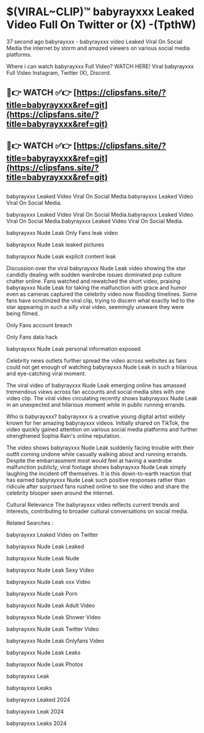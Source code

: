 # $(VIRAL~CLIP)™ babyrayxxx Leaked Video Full On Twitter or (X) -(TpthW)
37 second ago babyrayxxx - babyrayxxx video Leaked Viral On Social Media the internet by storm and amazed viewers on various social media platforms.

Where i can watch babyrayxxx Full Video? WATCH HERE! Viral babyrayxxx Full Video Instagram, Twitter (X), Discord.

## 🔴👉 WATCH ✅👉 [https://clipsfans.site/?title=babyrayxxx&ref=git](https://clipsfans.site/?title=babyrayxxx&ref=git)
## 🔴👉 WATCH ✅👉 [https://clipsfans.site/?title=babyrayxxx&ref=git](https://clipsfans.site/?title=babyrayxxx&ref=git)
##
babyrayxxx Leaked Video Viral On Social Media.babyrayxxx Leaked Video Viral On Social Media.

babyrayxxx Leaked Video Viral On Social Media.babyrayxxx Leaked Video Viral On Social Media.babyrayxxx Leaked Video Viral On Social Media.

babyrayxxx Nude Leak Only Fans leak video

babyrayxxx Nude Leak leaked pictures

babyrayxxx Nude Leak explicit content leak

Discussion over the viral babyrayxxx Nude Leak video showing the star candidly dealing with sudden wardrobe issues dominated pop culture chatter online. Fans watched and rewatched the short video, praising babyrayxxx Nude Leak for taking the malfunction with grace and humor even as cameras captured the celebrity video now flooding timelines. Some fans have scrutinized the viral clip, trying to discern what exactly led to the star appearing in such a silly viral video, seemingly unaware they were being filmed.


Only Fans account breach

Only Fans data hack

babyrayxxx Nude Leak personal information exposed

Celebrity news outlets further spread the video across websites as fans could not get enough of watching babyrayxxx Nude Leak in such a hilarious and eye-catching viral moment.


The viral video of babyrayxxx Nude Leak emerging online has amassed tremendous views across fan accounts and social media sites with one video clip. The viral video circulating recently shows babyrayxxx Nude Leak in an unexpected and hilarious moment while in public running errands.


Who is babyrayxxx? babyrayxxx is a creative young digital artist widely known for her amazing babyrayxxx videos. Initially shared on TikTok, the video quickly gained attention on various social media platforms and further strengthened Sophia Rain's online reputation.

The video shows babyrayxxx Nude Leak suddenly facing trouble with their outfit coming undone while casually walking about and running errands. Despite the embarrassment most would feel at having a wardrobe malfunction publicly, viral footage shows babyrayxxx Nude Leak simply laughing the incident off themselves. It is this down-to-earth reaction that has earned babyrayxxx Nude Leak such positive responses rather than ridicule after surprised fans rushed online to see the video and share the celebrity blooper seen around the internet.

Cultural Relevance The babyrayxxx video reflects current trends and interests, contributing to broader cultural conversations on social media.

Related Searches :

babyrayxxx Leaked Video on Twitter

babyrayxxx Nude Leak Leaked

babyrayxxx Nude Leak Nude

babyrayxxx Nude Leak Sexy Video

babyrayxxx Nude Leak xxx Video

babyrayxxx Nude Leak Porn

babyrayxxx Nude Leak Adult Video

babyrayxxx Nude Leak Shower Video

babyrayxxx Nude Leak Twitter Video

babyrayxxx Nude Leak Onlyfans Video

babyrayxxx Nude Leak Leaks

babyrayxxx Nude Leak Photos

babyrayxxx Leak

babyrayxxx Leaks

babyrayxxx Leaked 2024

babyrayxxx Leak 2024

babyrayxxx Leaks 2024
